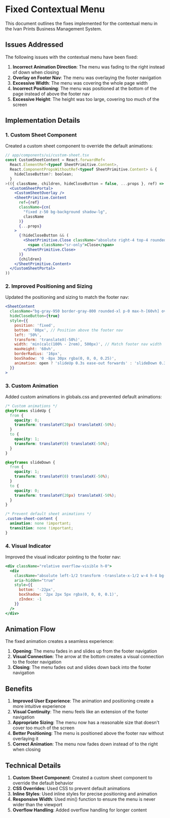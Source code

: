 # Fixed Contextual Menu

This document outlines the fixes implemented for the contextual menu in the Ivan Prints Business Management System.

## Issues Addressed

The following issues with the contextual menu have been fixed:

1. **Incorrect Animation Direction**: The menu was fading to the right instead of down when closing
2. **Overlay on Footer Nav**: The menu was overlaying the footer navigation
3. **Excessive Width**: The menu was covering the whole page width
4. **Incorrect Positioning**: The menu was positioned at the bottom of the page instead of above the footer nav
5. **Excessive Height**: The height was too large, covering too much of the screen

## Implementation Details

### 1. Custom Sheet Component

Created a custom sheet component to override the default animations:

```jsx
// app/components/ui/custom-sheet.tsx
const CustomSheetContent = React.forwardRef<
  React.ElementRef<typeof SheetPrimitive.Content>,
  React.ComponentPropsWithoutRef<typeof SheetPrimitive.Content> & {
    hideCloseButton?: boolean;
  }
>(({ className, children, hideCloseButton = false, ...props }, ref) => (
  <CustomSheetPortal>
    <CustomSheetOverlay />
    <SheetPrimitive.Content
      ref={ref}
      className={cn(
        "fixed z-50 bg-background shadow-lg",
        className
      )}
      {...props}
    >
      {!hideCloseButton && (
        <SheetPrimitive.Close className="absolute right-4 top-4 rounded-sm opacity-70 ring-offset-background transition-opacity hover:opacity-100 focus:outline-none focus:ring-2 focus:ring-ring focus:ring-offset-2 disabled:pointer-events-none data-[state=open]:bg-secondary">
          <span className="sr-only">Close</span>
        </SheetPrimitive.Close>
      )}
      {children}
    </SheetPrimitive.Content>
  </CustomSheetPortal>
))
```

### 2. Improved Positioning and Sizing

Updated the positioning and sizing to match the footer nav:

```jsx
<SheetContent
  className="bg-gray-950 border-gray-800 rounded-xl p-0 max-h-[60vh] overflow-auto custom-sheet-content"
  hideCloseButton={true}
  style={{
    position: 'fixed',
    bottom: '80px', // Position above the footer nav
    left: '50%',
    transform: 'translateX(-50%)',
    width: 'min(calc(100% - 2rem), 500px)', // Match footer nav width
    maxHeight: '60vh',
    borderRadius: '16px',
    boxShadow: '0 -8px 30px rgba(0, 0, 0, 0.25)',
    animation: open ? 'slideUp 0.3s ease-out forwards' : 'slideDown 0.3s ease-in forwards'
  }}
>
```

### 3. Custom Animation

Added custom animations in globals.css and prevented default animations:

```css
/* Custom animations */
@keyframes slideUp {
  from {
    opacity: 0;
    transform: translateY(20px) translateX(-50%);
  }
  to {
    opacity: 1;
    transform: translateY(0) translateX(-50%);
  }
}

@keyframes slideDown {
  from {
    opacity: 1;
    transform: translateY(0) translateX(-50%);
  }
  to {
    opacity: 0;
    transform: translateY(20px) translateX(-50%);
  }
}

/* Prevent default sheet animations */
.custom-sheet-content {
  animation: none !important;
  transition: none !important;
}
```

### 4. Visual Indicator

Improved the visual indicator pointing to the footer nav:

```jsx
<div className="relative overflow-visible h-0">
  <div
    className="absolute left-1/2 transform -translate-x-1/2 w-4 h-4 bg-gray-950 border-b border-r border-gray-800 rotate-45"
    aria-hidden="true"
    style={{
      bottom: '-22px',
      boxShadow: '2px 2px 5px rgba(0, 0, 0, 0.1)',
      zIndex: -1
    }}
  />
</div>
```

## Animation Flow

The fixed animation creates a seamless experience:

1. **Opening**: The menu fades in and slides up from the footer navigation
2. **Visual Connection**: The arrow at the bottom creates a visual connection to the footer navigation
3. **Closing**: The menu fades out and slides down back into the footer navigation

## Benefits

1. **Improved User Experience**: The animation and positioning create a more intuitive experience
2. **Visual Continuity**: The menu feels like an extension of the footer navigation
3. **Appropriate Sizing**: The menu now has a reasonable size that doesn't cover too much of the screen
4. **Better Positioning**: The menu is positioned above the footer nav without overlaying it
5. **Correct Animation**: The menu now fades down instead of to the right when closing

## Technical Details

1. **Custom Sheet Component**: Created a custom sheet component to override the default behavior
2. **CSS Overrides**: Used CSS to prevent default animations
3. **Inline Styles**: Used inline styles for precise positioning and animation
4. **Responsive Width**: Used min() function to ensure the menu is never wider than the viewport
5. **Overflow Handling**: Added overflow handling for longer content
